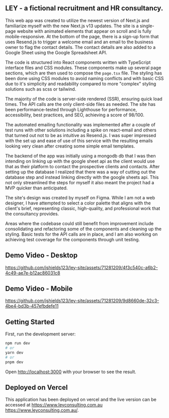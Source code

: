 ## LEY - a fictional recruitment and HR consultancy.

This web app was created to utilize the newest version of Next.js and familiarize myself with the new Next.js v13 updates. The site is a single-page website with animated elements that appear on scroll and is fully mobile-responsive. At the bottom of the page, there is a sign-up form that uses Resend.js to trigger a welcome email and an email to the business owner to flag the contact details. The contact details are also added to a Google Sheet using the Google Spreadsheet API.

The code is structured into React components written with TypeScript interface files and CSS modules. These components make up several page sections, which are then used to compose the `page.tsx` file. The styling has been done using CSS modules to avoid naming conflicts and with basic CSS due to it's simplicity and readability compared to more "complex" styling solutions such as scss or tailwind.

The majority of the code is server-side rendered (SSR), ensuring quick load times. The API calls are the only client-side files as needed. The site has been performance-tested through Lighthouse for performance, accessibility, best practices, and SEO, achieving a score of 98/100.

The automated emailing functionality was implemented after a couple of test runs with other solutions including a spike on react-email and others that turned out not to be as intuitive as Resend.js. I was super impressed with the set up and ease of use of this service with the resulting emails looking very clean after creating some simple email templates.

The backend of the app was initially using a mongodb db that I was then intending on linking up with the google sheet api as the client would use that as their platform to contact the prospective clients and contacts. After setting up the database I realized that there was a way of cutting out the database step and instead linking directly with the google sheets api. This not only streamlined the steps for myself it also meant the project had a MVP quicker than anticipated.

The site's design was created by myself on Figma. While I am not a web designer, I have attempted to select a color palette that aligns with the client's brief, representing classic, high-quality, and professional work that the consultancy provides.

Areas where the codebase could still benefit from improvement include consolidating and refactoring some of the components and cleaning up the styling. Basic tests for the API calls are in place, and I am also working on achieving test coverage for the components through unit testing.

## Demo Video - Desktop

https://github.com/jshields123/ley-site/assets/71281209/4f3c540c-a6b2-4c49-ae7e-b12ac86031c8

## Demo Video - Mobile

https://github.com/jshields123/ley-site/assets/71281209/9d8660de-32c3-4be4-bd3b-457efbdefe11

## Getting Started

First, run the development server:

```bash
npm run dev
# or
yarn dev
# or
pnpm dev
```

Open [http://localhost:3000](http://localhost:3000) with your browser to see the result.

## Deployed on Vercel

This application has been deployed on vercel and the live version can be accessed at [https://www.leyconsulting.com.au ](https://www.leyconsulting.com.au/)https://www.leyconsulting.com.au/.
